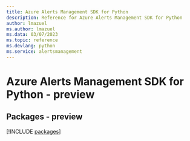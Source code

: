 ```yaml
---
title: Azure Alerts Management SDK for Python
description: Reference for Azure Alerts Management SDK for Python
author: lmazuel
ms.author: lmazuel
ms.data: 03/07/2023
ms.topic: reference
ms.devlang: python
ms.service: alertsmanagement
---
```

# Azure Alerts Management SDK for Python - preview
## Packages - preview
[!INCLUDE [packages](alerts-management-index.md)]